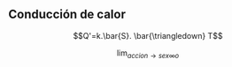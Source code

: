## Conducción de calor
$$Q'=k.\bar{S}. \bar{\triangledown} T$$

$$\lim_{ accion \to sex\infty o } $$